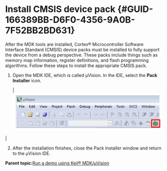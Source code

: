 # Install CMSIS device pack {#GUID-166389BB-D6F0-4356-9A0B-7F52BB2BD631}

After the MDK tools are installed, Cortex® Microcontroller Software Interface Standard \(CMSIS\) device packs must be installed to fully support the device from a debug perspective. These packs include things such as memory map information, register definitions, and flash programming algorithms. Follow these steps to install the appropriate CMSIS pack.

1.  Open the MDK IDE, which is called μVision. In the IDE, select the **Pack Installer** icon.

    |![](../images/keil_launch_pack_installer.png "Launch the Pack Installer")

|

2.  After the installation finishes, close the Pack Installer window and return to the μVision IDE.

**Parent topic:**[Run a demo using Keil® MDK/μVision](../topics/run_a_demo_using_keil__mdk_vision.md)

